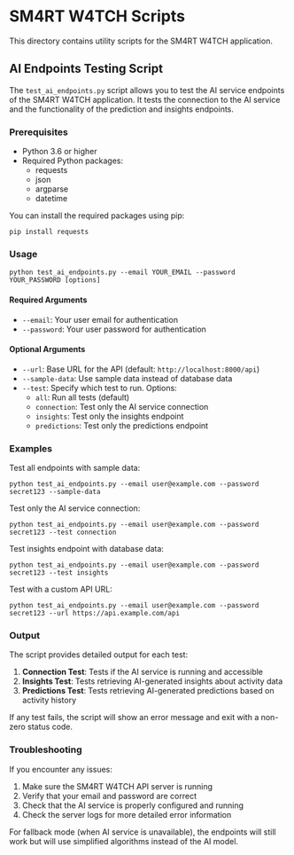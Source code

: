 # SM4RT W4TCH Scripts

This directory contains utility scripts for the SM4RT W4TCH application.

## AI Endpoints Testing Script

The `test_ai_endpoints.py` script allows you to test the AI service endpoints of the SM4RT W4TCH application. It tests the connection to the AI service and the functionality of the prediction and insights endpoints.

### Prerequisites

-   Python 3.6 or higher
-   Required Python packages:
    -   requests
    -   json
    -   argparse
    -   datetime

You can install the required packages using pip:

```
pip install requests
```

### Usage

```
python test_ai_endpoints.py --email YOUR_EMAIL --password YOUR_PASSWORD [options]
```

#### Required Arguments

-   `--email`: Your user email for authentication
-   `--password`: Your user password for authentication

#### Optional Arguments

-   `--url`: Base URL for the API (default: `http://localhost:8000/api`)
-   `--sample-data`: Use sample data instead of database data
-   `--test`: Specify which test to run. Options:
    -   `all`: Run all tests (default)
    -   `connection`: Test only the AI service connection
    -   `insights`: Test only the insights endpoint
    -   `predictions`: Test only the predictions endpoint

### Examples

Test all endpoints with sample data:

```
python test_ai_endpoints.py --email user@example.com --password secret123 --sample-data
```

Test only the AI service connection:

```
python test_ai_endpoints.py --email user@example.com --password secret123 --test connection
```

Test insights endpoint with database data:

```
python test_ai_endpoints.py --email user@example.com --password secret123 --test insights
```

Test with a custom API URL:

```
python test_ai_endpoints.py --email user@example.com --password secret123 --url https://api.example.com/api
```

### Output

The script provides detailed output for each test:

1. **Connection Test**: Tests if the AI service is running and accessible
2. **Insights Test**: Tests retrieving AI-generated insights about activity data
3. **Predictions Test**: Tests retrieving AI-generated predictions based on activity history

If any test fails, the script will show an error message and exit with a non-zero status code.

### Troubleshooting

If you encounter any issues:

1. Make sure the SM4RT W4TCH API server is running
2. Verify that your email and password are correct
3. Check that the AI service is properly configured and running
4. Check the server logs for more detailed error information

For fallback mode (when AI service is unavailable), the endpoints will still work but will use simplified algorithms instead of the AI model.
